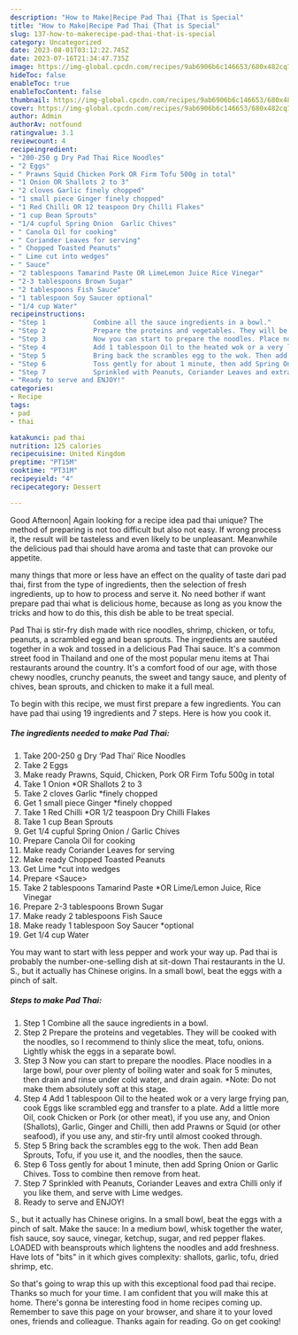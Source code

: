 ```yaml
---
description: "How to Make|Recipe Pad Thai {That is Special"
title: "How to Make|Recipe Pad Thai {That is Special"
slug: 137-how-to-makerecipe-pad-thai-that-is-special
category: Uncategorized
date: 2023-08-01T03:12:22.745Z
date: 2023-07-16T21:34:47.735Z
image: https://img-global.cpcdn.com/recipes/9ab6906b6c146653/680x482cq70/pad-thai-recipe-main-photo.jpg
hideToc: false
enableToc: true
enableTocContent: false
thumbnail: https://img-global.cpcdn.com/recipes/9ab6906b6c146653/680x482cq70/pad-thai-recipe-main-photo.jpg
cover: https://img-global.cpcdn.com/recipes/9ab6906b6c146653/680x482cq70/pad-thai-recipe-main-photo.jpg
author: Admin
authorAv: notfound
ratingvalue: 3.1
reviewcount: 4
recipeingredient:
- "200-250 g Dry Pad Thai Rice Noodles"
- "2 Eggs"
- " Prawns Squid Chicken Pork OR Firm Tofu 500g in total"
- "1 Onion OR Shallots 2 to 3"
- "2 cloves Garlic finely chopped"
- "1 small piece Ginger finely chopped"
- "1 Red Chilli OR 12 teaspoon Dry Chilli Flakes"
- "1 cup Bean Sprouts"
- "1/4 cupful Spring Onion  Garlic Chives"
- " Canola Oil for cooking"
- " Coriander Leaves for serving"
- " Chopped Toasted Peanuts"
- " Lime cut into wedges"
- " Sauce"
- "2 tablespoons Tamarind Paste OR LimeLemon Juice Rice Vinegar"
- "2-3 tablespoons Brown Sugar"
- "2 tablespoons Fish Sauce"
- "1 tablespoon Soy Saucer optional"
- "1/4 cup Water"
recipeinstructions:
- "Step 1            Combine all the sauce ingredients in a bowl."
- "Step 2            Prepare the proteins and vegetables. They will be cooked with the noodles, so I recommend to thinly slice the meat, tofu, onions. Lightly whisk the eggs in a separate bowl."
- "Step 3            Now you can start to prepare the noodles. Place noodles in a large bowl, pour over plenty of boiling water and soak for 5 minutes, then drain and rinse under cold water, and drain again. *Note: Do not make them absolutely soft at this stage."
- "Step 4            Add 1 tablespoon Oil to the heated wok or a very large frying pan, cook Eggs like scrambled egg and transfer to a plate. Add a little more Oil, cook Chicken or Pork (or other meat), if you use any, and Onion (Shallots), Garlic, Ginger and Chilli, then add Prawns or Squid (or other seafood), if you use any, and stir-fry until almost cooked through."
- "Step 5            Bring back the scrambles egg to the wok. Then add Bean Sprouts, Tofu, if you use it, and the noodles, then the sauce."
- "Step 6            Toss gently for about 1 minute, then add Spring Onion or Garlic Chives. Toss to combine then remove from heat."
- "Step 7            Sprinkled with Peanuts, Coriander Leaves and extra Chilli only if you like them, and serve with Lime wedges."
- "Ready to serve and ENJOY!"
categories:
- Recipe
tags:
- pad
- thai

katakunci: pad thai 
nutrition: 125 calories
recipecuisine: United Kingdom
preptime: "PT15M"
cooktime: "PT31M"
recipeyield: "4"
recipecategory: Dessert

---
```



Good Afternoon| Again looking for a recipe idea pad thai unique? The method of preparing is not too difficult but also not easy. If wrong process it, the result will be tasteless and even likely to be unpleasant. Meanwhile the delicious pad thai should have aroma and taste that can provoke our appetite.






many things that more or less have an effect on the quality of taste dari pad thai, first from the type of ingredients, then the selection of fresh ingredients, up to how to process and serve it. No need bother if want prepare pad thai what is delicious home, because as long as you know the tricks and how to do this, this dish be able to be treat  special.


Pad Thai is stir-fry dish made with rice noodles, shrimp, chicken, or tofu, peanuts, a scrambled egg and bean sprouts. The ingredients are sautéed together in a wok and tossed in a delicious Pad Thai sauce. It&#39;s a common street food in Thailand and one of the most popular menu items at Thai restaurants around the country. It&#39;s a comfort food of our age, with those chewy noodles, crunchy peanuts, the sweet and tangy sauce, and plenty of chives, bean sprouts, and chicken to make it a full meal.


To begin with this recipe, we must first prepare a few ingredients. You can have pad thai using 19 ingredients and 7 steps. Here is how you cook it.

<!--inarticleads1-->

##### The ingredients needed to make Pad Thai:

1. Take 200-250 g Dry ‘Pad Thai’ Rice Noodles
1. Take 2 Eggs
1. Make ready  Prawns, Squid, Chicken, Pork OR Firm Tofu 500g in total
1. Take 1 Onion *OR Shallots 2 to 3
1. Take 2 cloves Garlic *finely chopped
1. Get 1 small piece Ginger *finely chopped
1. Take 1 Red Chilli *OR 1/2 teaspoon Dry Chilli Flakes
1. Take 1 cup Bean Sprouts
1. Get 1/4 cupful Spring Onion / Garlic Chives
1. Prepare  Canola Oil for cooking
1. Make ready  Coriander Leaves for serving
1. Make ready  Chopped Toasted Peanuts
1. Get  Lime *cut into wedges
1. Prepare  &lt;Sauce&gt;
1. Take 2 tablespoons Tamarind Paste *OR Lime/Lemon Juice, Rice Vinegar
1. Prepare 2-3 tablespoons Brown Sugar
1. Make ready 2 tablespoons Fish Sauce
1. Make ready 1 tablespoon Soy Saucer *optional
1. Get 1/4 cup Water


You may want to start with less pepper and work your way up. Pad thai is probably the number-one-selling dish at sit-down Thai restaurants in the U. S., but it actually has Chinese origins. In a small bowl, beat the eggs with a pinch of salt. 

<!--inarticleads2-->

##### Steps to make Pad Thai:

1. Step 1            Combine all the sauce ingredients in a bowl.
1. Step 2            Prepare the proteins and vegetables. They will be cooked with the noodles, so I recommend to thinly slice the meat, tofu, onions. Lightly whisk the eggs in a separate bowl.
1. Step 3            Now you can start to prepare the noodles. Place noodles in a large bowl, pour over plenty of boiling water and soak for 5 minutes, then drain and rinse under cold water, and drain again. *Note: Do not make them absolutely soft at this stage.
1. Step 4            Add 1 tablespoon Oil to the heated wok or a very large frying pan, cook Eggs like scrambled egg and transfer to a plate. Add a little more Oil, cook Chicken or Pork (or other meat), if you use any, and Onion (Shallots), Garlic, Ginger and Chilli, then add Prawns or Squid (or other seafood), if you use any, and stir-fry until almost cooked through.
1. Step 5            Bring back the scrambles egg to the wok. Then add Bean Sprouts, Tofu, if you use it, and the noodles, then the sauce.
1. Step 6            Toss gently for about 1 minute, then add Spring Onion or Garlic Chives. Toss to combine then remove from heat.
1. Step 7            Sprinkled with Peanuts, Coriander Leaves and extra Chilli only if you like them, and serve with Lime wedges.
1. Ready to serve and ENJOY!

S., but it actually has Chinese origins. In a small bowl, beat the eggs with a pinch of salt. Make the sauce: In a medium bowl, whisk together the water, fish sauce, soy sauce, vinegar, ketchup, sugar, and red pepper flakes. LOADED with beansprouts which lightens the noodles and add freshness. Have lots of &#34;bits&#34; in it which gives complexity: shallots, garlic, tofu, dried shrimp, etc. 

So that's going to wrap this up with this exceptional food pad thai recipe. Thanks so much for your time. I am confident that you will make this at home. There's gonna be interesting food in home recipes coming up. Remember to save this page on your browser, and share it to your loved ones, friends and colleague. Thanks again for reading. Go on get cooking!

